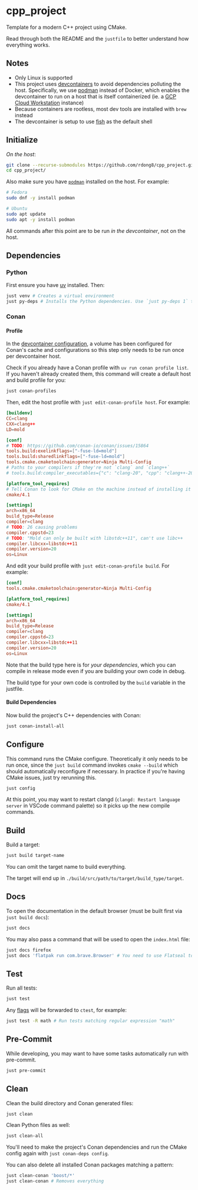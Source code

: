 # cpp_project

Template for a modern C++ project using CMake.

Read through both the README and the `justfile` to better understand how everything works.

## Notes

- Only Linux is supported
- This project uses [devcontainers](https://containers.dev/) to avoid dependencies polluting the host. Specifically, we use [podman](https://podman.io/) instead of Docker, which enables the devcontainer to run on a host that is itself containerized (ie. a [GCP Cloud Workstation](https://cloud.google.com/workstations?hl=en) instance)
- Because containers are rootless, most dev tools are installed with `brew` instead
- The devcontainer is setup to use [fish](https://fishshell.com/) as the default shell

## Initialize

*On the host*:

```bash
git clone --recurse-submodules https://github.com/rdong8/cpp_project.git
cd cpp_project/
```

Also make sure you have [`podman`](https://podman.io/docs/installation#installing-on-linux) installed on the host. For example:

```bash
# Fedora
sudo dnf -y install podman

# Ubuntu
sudo apt update
sudo apt -y install podman
```

All commands after this point are to be run *in the devcontainer*, not on the host.

## Dependencies

### Python

First ensure you have [uv](https://github.com/astral-sh/uv) installed. Then:

```bash
just venv # Creates a virtual environment
just py-deps # Installs the Python dependencies. Use `just py-deps 1` to force a reinstall.
```

### Conan

#### Profile

In the [devcontainer configuration](.devcontainer/devcontainer.json), a volume has been configured for Conan's cache and configurations so this step only needs to be run once per devcontainer host.

Check if you already have a Conan profile with `uv run conan profile list`. If you haven't already created them, this command will create a default host and build profile for you:

```bash
just conan-profiles
```

Then, edit the host profile with `just edit-conan-profile host`. For example:

```toml
[buildenv]
CC=clang
CXX=clang++
LD=mold

[conf]
# TODO: https://github.com/conan-io/conan/issues/15864
tools.build:exelinkflags=["-fuse-ld=mold"]
tools.build:sharedlinkflags=["-fuse-ld=mold"]
tools.cmake.cmaketoolchain:generator=Ninja Multi-Config
# Paths to your compilers if they're not `clang` and `clang++`
# tools.build:compiler_executables={"c": "clang-20", "cpp": "clang++-20"}

[platform_tool_requires]
# Tell Conan to look for CMake on the machine instead of installing it itself
cmake/4.1

[settings]
arch=x86_64
build_type=Release
compiler=clang
# TODO: 26 causing problems
compiler.cppstd=23
# TODO: "Mold can only be built with libstdc++11", can't use libc++
compiler.libcxx=libstdc++11
compiler.version=20
os=Linux
```

And edit your build profile with `just edit-conan-profile build`. For example:

```toml
[conf]
tools.cmake.cmaketoolchain:generator=Ninja Multi-Config

[platform_tool_requires]
cmake/4.1

[settings]
arch=x86_64
build_type=Release
compiler=clang
compiler.cppstd=23
compiler.libcxx=libstdc++11
compiler.version=20
os=Linux
```

Note that the build type here is for *your dependencies*, which you can compile in release mode even if you are building your own code in debug.

The build type for your own code is controlled by the `build` variable in the justfile.

#### Build Dependencies

Now build the project's C++ dependencies with Conan:

```bash
just conan-install-all
```

## Configure

This command runs the CMake configure. Theoretically it only needs to be run once, since the `just build` command invokes `cmake --build` which should automatically reconfigure if necessary. In practice if you're having CMake issues, just try rerunning this.

```bash
just config
```

At this point, you may want to restart clangd (`clangd: Restart language server` in VSCode command palette) so it picks up the new compile commands.

## Build

Build a target:

```bash
just build target-name
```

You can omit the target name to build everything.

The target will end up in `./build/src/path/to/target/build_type/target`.

## Docs

To open the documentation in the default browser (must be built first via `just build docs`):

```bash
just docs
```

You may also pass a command that will be used to open the `index.html` file:

```bash
just docs firefox
just docs 'flatpak run com.brave.Browser' # You need to use Flatseal to give the flatpak permission in this case
```

## Test

Run all tests:

```bash
just test
```

Any [flags](https://cmake.org/cmake/help/book/mastering-cmake/chapter/Testing%20With%20CMake%20and%20CTest.html#testing-using-ctest) will be forwarded to `ctest`, for example:

```bash
just test -R math # Run tests matching regular expression "math"
```

## Pre-Commit

While developing, you may want to have some tasks automatically run with pre-commit.

```bash
just pre-commit
```

## Clean

Clean the build directory and Conan generated files:

```bash
just clean
```

Clean Python files as well:

```bash
just clean-all
```

You'll need to make the project's Conan dependencies and run the CMake config again with `just conan-deps config`.

You can also delete all installed Conan packages matching a pattern:

```bash
just clean-conan 'boost/*'
just clean-conan # Removes everything
```
